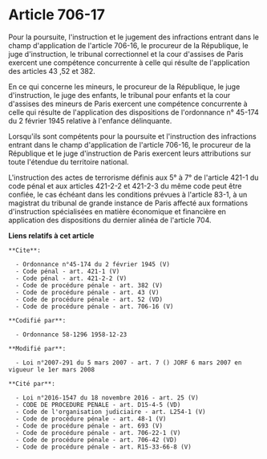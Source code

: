 # Article 706-17

Pour la poursuite, l'instruction et le jugement des infractions entrant dans le champ d'application de l'article 706-16, le
procureur de la République, le juge d'instruction, le tribunal correctionnel et la cour d'assises de Paris exercent une
compétence concurrente à celle qui résulte de l'application des articles 43
,52 et 382. 

En ce qui concerne les mineurs, le procureur de la République, le juge d'instruction, le juge des enfants, le tribunal pour
enfants et la cour d'assises des mineurs de Paris exercent une compétence concurrente à celle qui résulte de l'application
des dispositions de l'ordonnance n° 45-174 du 2 février 1945 relative à l'enfance délinquante. 

Lorsqu'ils sont compétents pour la poursuite et l'instruction des infractions entrant dans le champ d'application de
l'article 706-16, le procureur de la République et le juge d'instruction de Paris exercent leurs attributions sur toute
l'étendue du territoire national. 

L'instruction des actes de terrorisme définis aux 5° à 7° de l'article 421-1 du code pénal et aux articles 421-2-2 et 421-2-3
du même code peut être confiée, le cas échéant dans les conditions prévues à l'article 83-1, à un magistrat du tribunal de
grande instance de Paris affecté aux formations d'instruction spécialisées en matière économique et financière en application
des dispositions du dernier alinéa de l'article 704.

**Liens relatifs à cet article**

	**Cite**:

	  - Ordonnance n°45-174 du 2 février 1945 (V)
	  - Code pénal - art. 421-1 (V)
	  - Code pénal - art. 421-2-2 (V)
	  - Code de procédure pénale - art. 382 (V)
	  - Code de procédure pénale - art. 43 (V)
	  - Code de procédure pénale - art. 52 (VD)
	  - Code de procédure pénale - art. 706-16 (V)

	**Codifié par**:

	  - Ordonnance 58-1296 1958-12-23

	**Modifié par**:

	  - Loi n°2007-291 du 5 mars 2007 - art. 7 () JORF 6 mars 2007 en vigueur le 1er mars 2008

	**Cité par**:

	  - Loi n°2016-1547 du 18 novembre 2016 - art. 25 (V)
	  - CODE DE PROCEDURE PENALE - art. D15-4-5 (VD)
	  - Code de l'organisation judiciaire - art. L254-1 (V)
	  - Code de procédure pénale - art. 48-1 (V)
	  - Code de procédure pénale - art. 693 (V)
	  - Code de procédure pénale - art. 706-22-1 (V)
	  - Code de procédure pénale - art. 706-42 (VD)
	  - Code de procédure pénale - art. R15-33-66-8 (V)
